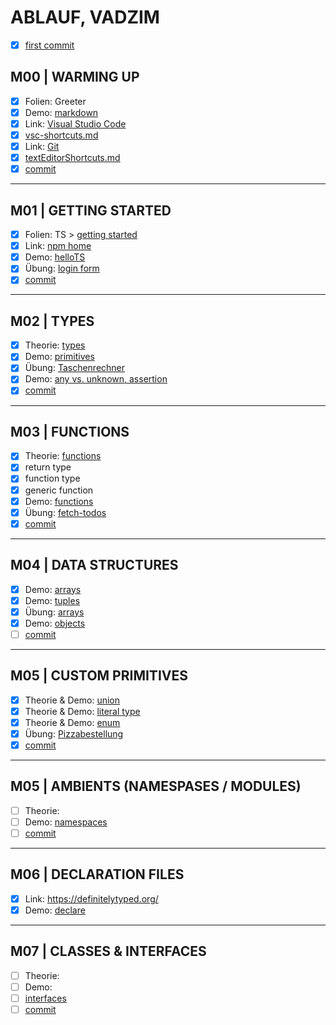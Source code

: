 # ABLAUF, VADZIM #

- [x] [first commit](https://github.com/ppedvAG/2020-11-03-TypeScript-VC/commit/4febe94967c32eedd42028fd990b500e55e544ee)

## M00 | WARMING UP ##

- [x] Folien: Greeter
- [x] Demo: [markdown](markdown.md)
- [x] Link: [Visual Studio Code](https://code.visualstudio.com/)
- [x] [vsc-shortcuts.md](shortcuts/shortcuts-vscode.md)
- [x] Link: [Git](https://git-scm.com)
- [x] [textEditorShortcuts.md](SHORTCUTS/SHORTCUTS-EDITOR.md)
- [x] [commit](https://github.com/ppedvAG/2020-11-03-TypeScript-VC/commit/825a20f4018e721c290fd8ae9106d5e1729e48f3)

---

## M01 | GETTING STARTED ##

- [x] Folien: TS > [getting started](slides/typescript.md#getting-started)
- [x] Link: [npm home](https://www.npmjs.com/)
- [x] Demo: [helloTS](getting-started/hellots.ts)
- [x] Übung: [login form](getting-started/login.ts)
- [x] [commit](https://github.com/ppedvAG/2020-11-03-TypeScript-VC/commit/0082a2225498095e0aa533274db9fecd87741d0e)

<!-- - [ ] Demo: wenn gewünscht [emmet]()
- [ ] Demo: wenn gewünscht [js Dom Traversing]() -->

---

## M02 | TYPES ##

- [x] Theorie: [types](slides/typescript.md#types)
- [x] Demo: [primitives](types/primitives.ts)
- [x] Übung: [Taschenrechner](types/rechner.ts)
- [x] Demo: [any vs. unknown, assertion](types/anyversusunknown.ts)
- [x] [commit](https://github.com/ppedvAG/2020-11-03-TypeScript-VC/commit/444b2cf642aa34dc44f9c660a21c996503479654)

---

## M03 | FUNCTIONS ##

- [x] Theorie: [functions](slides/typescript.md#functions)
- [x] return type
- [x] function type
- [x] generic function
- [x] Demo: [functions](functions/functions.ts)
- [x] Übung: [fetch-todos](functions/fetch-todos.ts)
- [x] [commit](https://github.com/ppedvAG/2020-11-03-TypeScript-VC/commit/107d3351ec01dab5f3fc01c43cf7d5719d17ac3f)

---

## M04 | DATA STRUCTURES ##

- [x] Demo: [arrays](structures/arrays.ts)
- [x] Demo: [tuples](structures/tuples.ts)
- [x] Übung: [arrays](structures/ue-array-iteration.ts)
- [x] Demo: [objects](structures/objects.ts)
- [ ] [commit](https://github.com/ppedvAG/2020-11-03-TypeScript-VC/commit/3c638a2f297aaed789bdccdcc2506132c3998ada)
<!-- - [ ] Map & Set? -->

---

## M05 | CUSTOM PRIMITIVES ##

- [x] Theorie & Demo: [union](types/unions.ts)
- [x] Theorie & Demo: [literal type](types/literaltypes.ts)
- [x] Theorie & Demo: [enum](types/enums.ts)
- [x] Übung: [Pizzabestellung](types/ue-pizza.ts)
- [x] [commit](https://github.com/ppedvAG/2020-11-03-TypeScript-VC/commit/c0de2141dbac4de6a35cc143defce701aaf71a54)

---

## M05 | AMBIENTS (NAMESPASES / MODULES) ##

- [ ] Theorie:
- [ ] Demo: [namespaces](ambients/namespaces.ts)
- [ ] [commit]()

---

## M06 | DECLARATION FILES ##

- [x] Link: <https://definitelytyped.org/>
- [x] Demo: [declare](declarations/declarations.ts)

---

## M07 | CLASSES & INTERFACES ##

- [ ] Theorie:
- [ ] Demo:
- [ ] [interfaces]()
- [ ] [commit]()

<!--

---

## MXX | DECORATORS

- [ ] Theorie:
- [ ] Demo:
- [ ] [commit]()

---

## MXX | promise?

- [ ] Theorie:
- [ ] Demo:
- [ ] [commit]()

---

## MXX | service worker?

- [ ] Theorie:
- [ ] Demo:
- [ ] [commit]()

---

## MXX | TYPE NARROWING & TYPE GUARDS ##

- [ ] Theorie:
- [ ] Demo:
- [ ] [commit]()

-->
